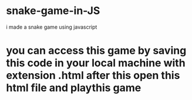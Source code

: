 # snake-game-in-JS
i made a snake game using javascript
<h1> you can access this game by saving this code in your local machine with extension .html after this open this html file and playthis game </h1>

